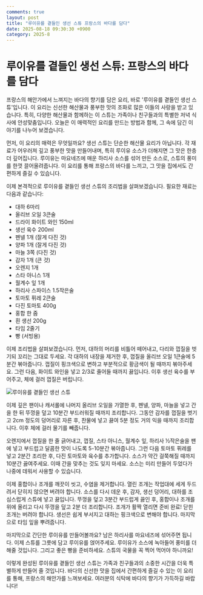 ```yaml
---
comments: true
layout: post
title: "루이유를 곁들인 생선 스튜 프랑스의 바다를 담다"
date: 2025-08-18 09:30:30 +0900
category: 2025-8
---
```


# 루이유를 곁들인 생선 스튜: 프랑스의 바다를 담다

프랑스의 해안가에서 느껴지는 바다의 향기를 담은 요리, 바로 '루이유를 곁들인 생선 스튜'입니다. 이 요리는 신선한 해산물과 풍부한 맛의 조화로 많은 이들의 사랑을 받고 있습니다. 특히, 다양한 해산물과 함께하는 이 스튜는 가족이나 친구들과의 특별한 저녁 식사에 안성맞춤입니다. 오늘은 이 매력적인 요리를 만드는 방법과 함께, 그 속에 담긴 이야기를 나누어 보겠습니다.

먼저, 이 요리의 매력은 무엇일까요? 생선 스튜는 단순한 해산물 요리가 아닙니다. 각 재료가 어우러져 깊고 풍부한 맛을 만들어내며, 특히 루이유 소스가 더해지면 그 맛은 한층 더 깊어집니다. 루이유는 마요네즈에 매운 하리사 소스를 섞어 만든 소스로, 스튜의 풍미를 한껏 끌어올려줍니다. 이 요리를 통해 프랑스의 바다를 느끼고, 그 맛을 집에서도 간편하게 즐길 수 있습니다.

이제 본격적으로 루이유를 곁들인 생선 스튜의 조리법을 살펴보겠습니다. 필요한 재료는 다음과 같습니다:

- 대하 6마리
- 올리브 오일 3큰술
- 드라이 화이트 와인 150ml
- 생선 육수 200ml
- 펜넬 1개 (잘게 다진 것)
- 양파 1개 (잘게 다진 것)
- 마늘 3쪽 (다진 것)
- 감자 1개 (큰 것)
- 오렌지 1개
- 스타 아니스 1개
- 월계수 잎 1개
- 하리사 스파이스 1.5작은술
- 토마토 퓌레 2큰술
- 다진 토마토 400g
- 홍합 한 줌
- 흰 생선 200g
- 타임 2줄기
- 빵 (서빙용)

이제 조리법을 살펴보겠습니다. 먼저, 대하의 머리를 비틀어 떼어내고, 다리와 껍질을 벗기되 꼬리는 그대로 두세요. 각 대하의 내장을 제거한 후, 껍질을 올리브 오일 1큰술에 5분간 볶아줍니다. 껍질이 핑크색으로 변하고 부분적으로 황금색이 될 때까지 볶아주세요. 그런 다음, 화이트 와인을 넣고 2/3로 줄어들 때까지 끓입니다. 이후 생선 육수를 부어주고, 체에 걸러 껍질은 버립니다.

![루이유를 곁들인 생선 스튜](https://www.themealdb.com/images/media/meals/vptqpw1511798500.jpg)

이제 깊은 팬이나 캐서롤에 나머지 올리브 오일을 가열한 후, 펜넬, 양파, 마늘을 넣고 간을 한 뒤 뚜껑을 덮고 10분간 부드러워질 때까지 조리합니다. 그동안 감자를 껍질을 벗기고 2cm 정도의 덩어리로 자른 후, 찬물에 넣고 끓여 5분 정도 거의 익을 때까지 조리합니다. 이후 체에 걸러 물기를 빼줍니다.

오렌지에서 껍질을 한 줄 긁어내고, 껍질, 스타 아니스, 월계수 잎, 하리사 ½작은술을 팬에 넣고 부드럽고 달콤한 맛이 나도록 5-10분간 볶아줍니다. 그런 다음 토마토 퓌레를 넣고 2분간 조리한 후, 다진 토마토와 육수를 추가합니다. 소스가 약간 걸쭉해질 때까지 10분간 끓여주세요. 이때 간을 맞추는 것도 잊지 마세요. 소스는 미리 만들어 두었다가 나중에 데워서 사용할 수 있습니다.

이제 홍합이나 조개를 깨끗이 씻고, 수염을 제거합니다. 열린 조개는 작업대에 세게 두드려서 닫히지 않으면 버려야 합니다. 소스를 다시 데운 후, 감자, 생선 덩어리, 대하를 조심스럽게 스튜에 넣고 끓입니다. 뚜껑을 덮고 3분간 부드럽게 끓인 후, 홍합이나 조개를 위에 올리고 다시 뚜껑을 덮고 2분 더 조리합니다. 조개가 활짝 열리면 준비 완료! 닫힌 조개는 버려야 합니다. 생선은 쉽게 부서지고 대하는 핑크색으로 변해야 합니다. 마지막으로 타임 잎을 뿌려줍니다.

마지막으로 간단한 루이유를 만들어볼까요? 남은 하리사를 마요네즈에 섞어주면 됩니다. 이제 스튜를 그릇에 담고 루이유를 얹어주세요. 루이유가 소스에 녹아들어 풍미를 더해줄 것입니다. 그리고 좋은 빵을 준비하세요. 스튜의 국물을 꼭 찍어 먹어야 하니까요!

이렇게 완성된 루이유를 곁들인 생선 스튜는 가족과 친구들과의 소중한 시간을 더욱 특별하게 만들어 줄 것입니다. 바다의 신선한 맛을 집에서 간편하게 즐길 수 있는 이 요리를 통해, 프랑스의 해안가를 느껴보세요. 여러분의 식탁에 바다의 향기가 가득하길 바랍니다!